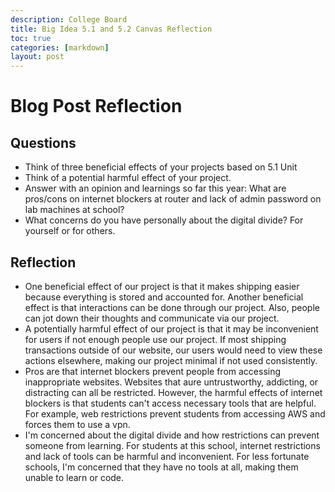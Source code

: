 ```yaml
---
description: College Board
title: Big Idea 5.1 and 5.2 Canvas Reflection
toc: true
categories: [markdown]
layout: post
---
```


# Blog Post Reflection

## Questions
- Think of three beneficial effects of your projects based on 5.1 Unit
- Think of a potential harmful effect of your project.
- Answer with an opinion and learnings so far this year:  What are pros/cons on internet blockers at router and lack of admin password on lab machines at school?
- What concerns do you have personally about the digital divide?  For yourself or for others.

## Reflection
- One beneficial effect of our project is that it makes shipping easier because everything is stored and accounted for. Another beneficial effect is that interactions can be done through our project. Also, people can jot down their thoughts and communicate via our project.
- A potentially harmful effect of our project is that it may be inconvenient for users if not enough people use our project. If most shipping transactions outside of our website, our users would need to view these actions elsewhere, making our project minimal if not used consistently.
- Pros are that internet blockers prevent people from accessing inappropriate websites. Websites that aure untrustworthy, addicting, or distracting can all be restricted. However, the harmful effects of internet blockers is that students can't access necessary tools that are helpful. For example, web restrictions prevent students from accessing AWS and forces them to use a vpn.
- I'm concerned about the digital divide and how restrictions can prevent someone from learning. For students at this school, internet restrictions and lack of tools can be harmful and inconvenient. For less fortunate schools, I'm concerned that they have no tools at all, making them unable to learn or code.